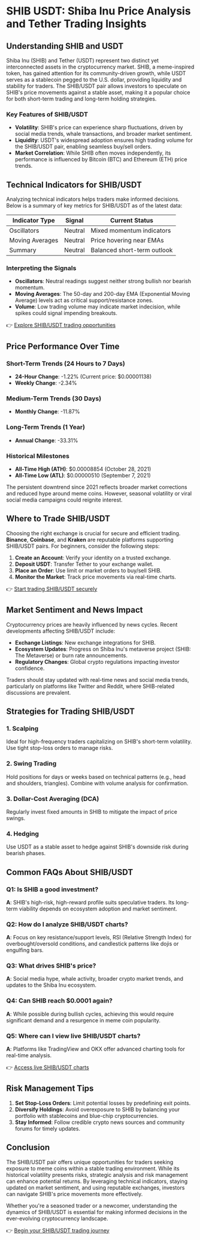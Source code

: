 # SHIB USDT: Shiba Inu Price Analysis and Tether Trading Insights  

## Understanding SHIB and USDT  

Shiba Inu (SHIB) and Tether (USDT) represent two distinct yet interconnected assets in the cryptocurrency market. SHIB, a meme-inspired token, has gained attention for its community-driven growth, while USDT serves as a stablecoin pegged to the U.S. dollar, providing liquidity and stability for traders. The SHIB/USDT pair allows investors to speculate on SHIB's price movements against a stable asset, making it a popular choice for both short-term trading and long-term holding strategies.  

### Key Features of SHIB/USDT  
- **Volatility**: SHIB's price can experience sharp fluctuations, driven by social media trends, whale transactions, and broader market sentiment.  
- **Liquidity**: USDT's widespread adoption ensures high trading volume for the SHIB/USDT pair, enabling seamless buy/sell orders.  
- **Market Correlation**: While SHIB often moves independently, its performance is influenced by Bitcoin (BTC) and Ethereum (ETH) price trends.  

## Technical Indicators for SHIB/USDT  

Analyzing technical indicators helps traders make informed decisions. Below is a summary of key metrics for SHIB/USDT as of the latest data:  

| Indicator Type       | Signal     | Current Status              |  
|----------------------|------------|-----------------------------|  
| Oscillators          | Neutral    | Mixed momentum indicators   |  
| Moving Averages      | Neutral    | Price hovering near EMAs    |  
| Summary              | Neutral    | Balanced short-term outlook |  

### Interpreting the Signals  
- **Oscillators**: Neutral readings suggest neither strong bullish nor bearish momentum.  
- **Moving Averages**: The 50-day and 200-day EMA (Exponential Moving Average) levels act as critical support/resistance zones.  
- **Volume**: Low trading volume may indicate market indecision, while spikes could signal impending breakouts.  

👉 [Explore SHIB/USDT trading opportunities](https://bit.ly/okx-bonus)  

## Price Performance Over Time  

### Short-Term Trends (24 Hours to 7 Days)  
- **24-Hour Change**: -1.22% (Current price: $0.00001138)  
- **Weekly Change**: -2.34%  

### Medium-Term Trends (30 Days)  
- **Monthly Change**: -11.87%  

### Long-Term Trends (1 Year)  
- **Annual Change**: -33.31%  

### Historical Milestones  
- **All-Time High (ATH)**: $0.00008854 (October 28, 2021)  
- **All-Time Low (ATL)**: $0.00000510 (September 7, 2021)  

The persistent downtrend since 2021 reflects broader market corrections and reduced hype around meme coins. However, seasonal volatility or viral social media campaigns could reignite interest.  

## Where to Trade SHIB/USDT  

Choosing the right exchange is crucial for secure and efficient trading. **Binance**, **Coinbase**, and **Kraken** are reputable platforms supporting SHIB/USDT pairs. For beginners, consider the following steps:  
1. **Create an Account**: Verify your identity on a trusted exchange.  
2. **Deposit USDT**: Transfer Tether to your exchange wallet.  
3. **Place an Order**: Use limit or market orders to buy/sell SHIB.  
4. **Monitor the Market**: Track price movements via real-time charts.  

👉 [Start trading SHIB/USDT securely](https://bit.ly/okx-bonus)  

## Market Sentiment and News Impact  

Cryptocurrency prices are heavily influenced by news cycles. Recent developments affecting SHIB/USDT include:  
- **Exchange Listings**: New exchange integrations for SHIB.  
- **Ecosystem Updates**: Progress on Shiba Inu's metaverse project (SHIB: The Metaverse) or burn rate announcements.  
- **Regulatory Changes**: Global crypto regulations impacting investor confidence.  

Traders should stay updated with real-time news and social media trends, particularly on platforms like Twitter and Reddit, where SHIB-related discussions are prevalent.  

## Strategies for Trading SHIB/USDT  

### 1. **Scalping**  
Ideal for high-frequency traders capitalizing on SHIB's short-term volatility. Use tight stop-loss orders to manage risks.  

### 2. **Swing Trading**  
Hold positions for days or weeks based on technical patterns (e.g., head and shoulders, triangles). Combine with volume analysis for confirmation.  

### 3. **Dollar-Cost Averaging (DCA)**  
Regularly invest fixed amounts in SHIB to mitigate the impact of price swings.  

### 4. **Hedging**  
Use USDT as a stable asset to hedge against SHIB's downside risk during bearish phases.  

## Common FAQs About SHIB/USDT  

### Q1: Is SHIB a good investment?  
**A**: SHIB's high-risk, high-reward profile suits speculative traders. Its long-term viability depends on ecosystem adoption and market sentiment.  

### Q2: How do I analyze SHIB/USDT charts?  
**A**: Focus on key resistance/support levels, RSI (Relative Strength Index) for overbought/oversold conditions, and candlestick patterns like dojis or engulfing bars.  

### Q3: What drives SHIB's price?  
**A**: Social media hype, whale activity, broader crypto market trends, and updates to the Shiba Inu ecosystem.  

### Q4: Can SHIB reach $0.0001 again?  
**A**: While possible during bullish cycles, achieving this would require significant demand and a resurgence in meme coin popularity.  

### Q5: Where can I view live SHIB/USDT charts?  
**A**: Platforms like TradingView and OKX offer advanced charting tools for real-time analysis.  

👉 [Access live SHIB/USDT charts](https://bit.ly/okx-bonus)  

## Risk Management Tips  

1. **Set Stop-Loss Orders**: Limit potential losses by predefining exit points.  
2. **Diversify Holdings**: Avoid overexposure to SHIB by balancing your portfolio with stablecoins and blue-chip cryptocurrencies.  
3. **Stay Informed**: Follow credible crypto news sources and community forums for timely updates.  

## Conclusion  

The SHIB/USDT pair offers unique opportunities for traders seeking exposure to meme coins within a stable trading environment. While its historical volatility presents risks, strategic analysis and risk management can enhance potential returns. By leveraging technical indicators, staying updated on market sentiment, and using reputable exchanges, investors can navigate SHIB's price movements more effectively.  

Whether you're a seasoned trader or a newcomer, understanding the dynamics of SHIB/USDT is essential for making informed decisions in the ever-evolving cryptocurrency landscape.  

👉 [Begin your SHIB/USDT trading journey](https://bit.ly/okx-bonus)